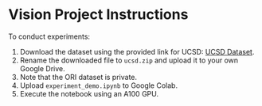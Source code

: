 # Vision Project Instructions

To conduct experiments:

1. Download the dataset using the provided link for UCSD: [UCSD Dataset](https://drive.google.com/file/d/19oLavZvcw4YRNiHJV4FqAXtKyM8w6E6I/view?usp=sharing).
2. Rename the downloaded file to `ucsd.zip` and upload it to your own Google Drive.
3. Note that the ORI dataset is private.
4. Upload `experiment_demo.ipynb` to Google Colab.
5. Execute the notebook using an A100 GPU.
